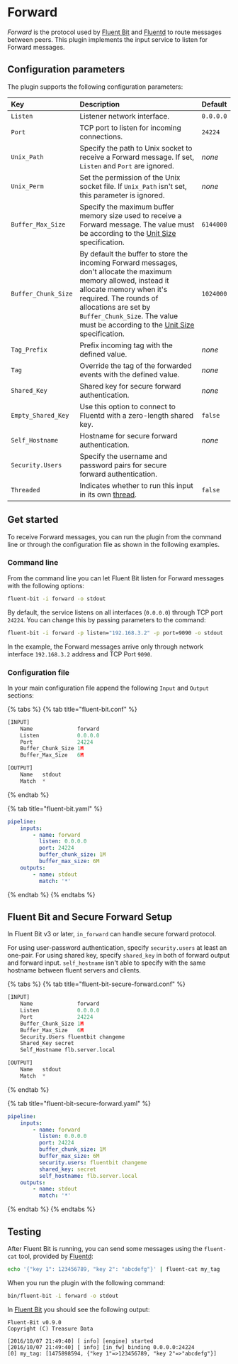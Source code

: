 # Forward

_Forward_ is the protocol used by [Fluent Bit](http://fluentbit.io) and [Fluentd](http://www.fluentd.org) to route messages between peers.
This plugin implements the input service to listen for Forward messages.

## Configuration parameters

The plugin supports the following configuration parameters:

| Key | Description | Default |
|:----|:------------| :------ |
| `Listen` | Listener network interface. | `0.0.0.0` |
| `Port` | TCP port to listen for incoming connections. | `24224` |
| `Unix_Path` | Specify the path to Unix socket to receive a Forward message. If set, `Listen` and `Port` are ignored. | _none_ |
| `Unix_Perm` | Set the permission of the Unix socket file. If `Unix_Path` isn't set, this parameter is ignored. | _none_ |
| `Buffer_Max_Size` | Specify the maximum buffer memory size used to receive a Forward message. The value must be according to the [Unit Size](../../administration/configuring-fluent-bit/unit-sizes.md) specification. | `6144000` |
| `Buffer_Chunk_Size` | By default the buffer to store the incoming Forward messages, don't allocate the maximum memory allowed, instead it allocate memory when it's required. The rounds of allocations are set by `Buffer_Chunk_Size`. The value must be according to the [Unit Size ](../../administration/configuring-fluent-bit/unit-sizes.md)specification. | `1024000` |
| `Tag_Prefix` | Prefix incoming tag with the defined value.| _none_ |
| `Tag` | Override the tag of the forwarded events with the defined value.| _none_ |
| `Shared_Key` | Shared key for secure forward authentication. | _none_ |
| `Empty_Shared_Key` | Use this option to connect to Fluentd with a zero-length shared key. | `false` |
| `Self_Hostname` | Hostname for secure forward authentication. | _none_ |
| `Security.Users` | Specify the username and password pairs for secure forward authentication. | |
| `Threaded` | Indicates whether to run this input in its own [thread](../../administration/multithreading.md#inputs). | `false` |

## Get started

To receive Forward messages, you can run the plugin from the command line or through the configuration file as shown in the following examples.

### Command line

From the command line you can let Fluent Bit listen for Forward messages with the following options:

```bash
fluent-bit -i forward -o stdout
```

By default, the service listens on all interfaces (`0.0.0.0`) through TCP port `24224`. You can change this by passing parameters to the command:

```bash
fluent-bit -i forward -p listen="192.168.3.2" -p port=9090 -o stdout
```

In the example, the Forward messages arrive only through network interface `192.168.3.2` address and TCP Port `9090`.

### Configuration file

In your main configuration file append the following `Input` and `Output` sections:

{% tabs %}
{% tab title="fluent-bit.conf" %}

```python
[INPUT]
    Name              forward
    Listen            0.0.0.0
    Port              24224
    Buffer_Chunk_Size 1M
    Buffer_Max_Size   6M

[OUTPUT]
    Name   stdout
    Match  *
```

{% endtab %}

{% tab title="fluent-bit.yaml" %}

```yaml
pipeline:
    inputs:
        - name: forward
          listen: 0.0.0.0
          port: 24224
          buffer_chunk_size: 1M
          buffer_max_size: 6M
    outputs:
        - name: stdout
          match: '*'
```

{% endtab %}
{% endtabs %}

## Fluent Bit and Secure Forward Setup

In Fluent Bit v3 or later, `in_forward` can handle secure forward protocol.

For using user-password authentication, specify `security.users` at least an one-pair.
For using shared key, specify `shared_key` in both of forward output and forward input.
`self_hostname` isn't able to specify with the same hostname between fluent servers and clients.

{% tabs %}
{% tab title="fluent-bit-secure-forward.conf" %}

```python
[INPUT]
    Name              forward
    Listen            0.0.0.0
    Port              24224
    Buffer_Chunk_Size 1M
    Buffer_Max_Size   6M
    Security.Users fluentbit changeme
    Shared_Key secret
    Self_Hostname flb.server.local

[OUTPUT]
    Name   stdout
    Match  *
```

{% endtab %}

{% tab title="fluent-bit-secure-forward.yaml" %}

```yaml
pipeline:
    inputs:
        - name: forward
          listen: 0.0.0.0
          port: 24224
          buffer_chunk_size: 1M
          buffer_max_size: 6M
          security.users: fluentbit changeme
          shared_key: secret
          self_hostname: flb.server.local
    outputs:
        - name: stdout
          match: '*'
```

{% endtab %}
{% endtabs %}

## Testing

After Fluent Bit is running, you can send some messages using the `fluent-cat` tool, provided by [Fluentd](http://www.fluentd.org):

```bash
echo '{"key 1": 123456789, "key 2": "abcdefg"}' | fluent-cat my_tag
```

When you run the plugin with the following command:

```bash
bin/fluent-bit -i forward -o stdout
```

In [Fluent Bit](http://fluentbit.io) you should see the following output:

```text
Fluent-Bit v0.9.0
Copyright (C) Treasure Data

[2016/10/07 21:49:40] [ info] [engine] started
[2016/10/07 21:49:40] [ info] [in_fw] binding 0.0.0.0:24224
[0] my_tag: [1475898594, {"key 1"=>123456789, "key 2"=>"abcdefg"}]
```
